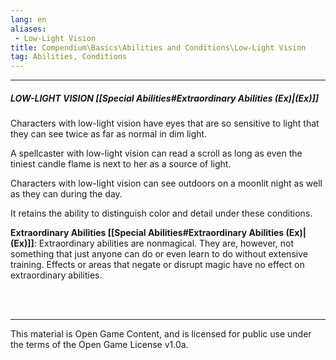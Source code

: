 ```yaml
---
lang: en
aliases:
 - Low-Light Vision
title: Compendium\Basics\Abilities and Conditions\Low-Light Vision
tag: Abilities, Conditions
---
```


---

##### LOW-LIGHT VISION [[Special Abilities#Extraordinary Abilities (Ex)|(Ex)]]

Characters with low-light vision have eyes that are so sensitive to light that they can see twice as far as normal in dim light. 



A spellcaster with low-light vision can read a scroll as long as even the tiniest candle flame is next to her as a source of light.

Characters with low-light vision can see outdoors on a moonlit night as well as they can during the day.

It retains the ability to distinguish color and detail under these conditions.


**Extraordinary Abilities [[Special Abilities#Extraordinary Abilities (Ex)|(Ex)]]**: Extraordinary abilities are nonmagical. They are, however, not something that just anyone can do or even learn to do without extensive training. Effects or areas that negate or disrupt magic have no effect on extraordinary abilities.

<br><br>

---

This material is Open Game Content, and is licensed for public use under the terms of the Open Game License v1.0a.
